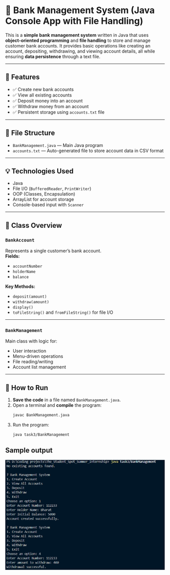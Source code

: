 # 🏦 Bank Management System (Java Console App with File Handling)

This is a **simple bank management system** written in Java that uses **object-oriented programming** and **file handling** to store and manage customer bank accounts. It provides basic operations like creating an account, depositing, withdrawing, and viewing account details, all while ensuring **data persistence** through a text file.

---

## 🚀 Features

- ✅ Create new bank accounts
- ✅ View all existing accounts
- ✅ Deposit money into an account
- ✅ Withdraw money from an account
- ✅ Persistent storage using `accounts.txt` file

---

## 📂 File Structure

- `BankManagement.java` — Main Java program
- `accounts.txt` — Auto-generated file to store account data in CSV format

---

## 💡 Technologies Used

- Java
- File I/O (`BufferedReader`, `PrintWriter`)
- OOP (Classes, Encapsulation)
- ArrayList for account storage
- Console-based input with `Scanner`

---

## 🧠 Class Overview

### `BankAccount`

Represents a single customer’s bank account.  
**Fields:**
- `accountNumber`
- `holderName`
- `balance`

**Key Methods:**
- `deposit(amount)`
- `withdraw(amount)`
- `display()`
- `toFileString()` and `fromFileString()` for file I/O

---

### `BankManagement`

Main class with logic for:
- User interaction
- Menu-driven operations
- File reading/writing
- Account list management

---

## 📌 How to Run

1. **Save the code** in a file named `BankManagement.java`.
2. Open a terminal and **compile** the program:
   ```bash
   javac BankManagement.java
   ```
3. Run the program:
   ```bash
   java task3/BankManagement
   ```

## Sample output
![alt text](image.png)
